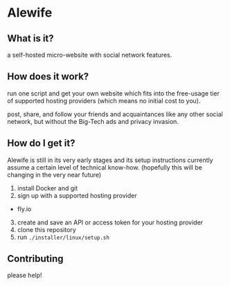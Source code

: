 # Alewife

## What is it?

a self-hosted micro-website with social network features.

## How does it work?

run one script and get your own website which fits into the free-usage tier of supported hosting providers (which means no initial cost to you).

post, share, and follow your friends and acquaintances like any other social network, but without the Big-Tech ads and privacy invasion.

## How do I get it?

Alewife is still in its very early stages and its setup instructions currently assume a certain level of technical know-how.  (hopefully this will be changing in the very near future)

1. install Docker and git
2. sign up with a supported hosting provider
  - fly.io
3. create and save an API or access token for your hosting provider
4. clone this repository
5. run `./installer/linux/setup.sh`

## Contributing

please help!  

